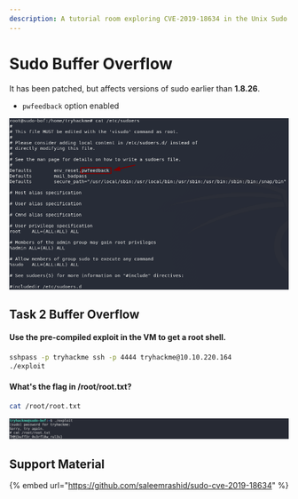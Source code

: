 ```yaml
---
description: A tutorial room exploring CVE-2019-18634 in the Unix Sudo Program
---
```


# Sudo Buffer Overflow

It has been patched, but affects versions of sudo earlier than **1.8.26**.

* `pwfeedback` option enabled

![](<../../.gitbook/assets/image (5).png>)

## Task 2 Buffer Overflow

#### **Use the pre-compiled exploit in the VM to get a root shell.**

```bash
sshpass -p tryhackme ssh -p 4444 tryhackme@10.10.220.164
./exploit
```

#### **What's the flag in /root/root.txt?**

```bash
cat /root/root.txt
```

![](<../../.gitbook/assets/Screenshot from 2020-08-24 10-02-13.png>)

## Support Material

{% embed url="https://github.com/saleemrashid/sudo-cve-2019-18634" %}

